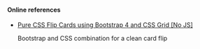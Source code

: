 #### Online references

- [Pure CSS Flip Cards using Bootstrap 4 and CSS Grid [No JS]](https://nicolaskadis.info/posts/pure-css-flip-cards-using-bootstrap-4-and-css-grid-no-js)

  Bootstrap and CSS combination for a clean card flip
